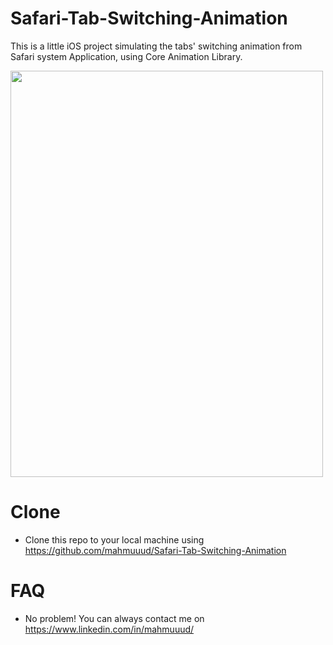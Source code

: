 # Safari-Tab-Switching-Animation

This is a little iOS project simulating the tabs' switching animation from Safari system Application, using Core Animation
Library.

<img src="RPReplay_Final1587139471.gif" width="500"  height="650">


# Clone

  * Clone this repo to your local machine using https://github.com/mahmuuud/Safari-Tab-Switching-Animation

# FAQ
  
  * No problem! You can always contact me on https://www.linkedin.com/in/mahmuuud/
  

